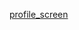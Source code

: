 [profile_screen](https://github.com/MaiElkhodery/ProfileScreenWithCompose/assets/105084125/6daedfbc-a7f7-4129-ad10-2ae041e439c5)

